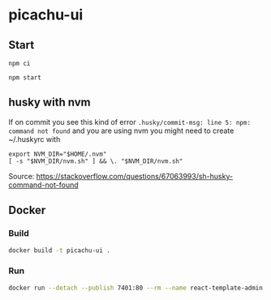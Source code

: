 # picachu-ui


## Start
``` 
npm ci

npm start
``` 

## husky with nvm

If on commit you see this kind of error `.husky/commit-msg: line 5: npm: command not found` and you are using nvm you might need to create ~/.huskyrc with
```
export NVM_DIR="$HOME/.nvm"
[ -s "$NVM_DIR/nvm.sh" ] && \. "$NVM_DIR/nvm.sh"
```
Source: https://stackoverflow.com/questions/67063993/sh-husky-command-not-found

## Docker

### Build
```bash
docker build -t picachu-ui .
```

### Run
```bash
docker run --detach --publish 7401:80 --rm --name react-template-admin --env ENV_KEY='dev' --env API_ROOT='http://localhost:7501/api' picachu-ui
```